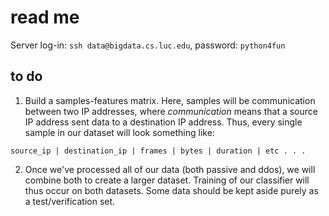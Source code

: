 # read me

Server log-in:
`ssh data@bigdata.cs.luc.edu`, password: `python4fun`

## to do

1. Build a samples-features matrix. Here, samples will be communication between two IP addresses, where *communication* means that a source IP address sent data to a destination IP address. Thus, every single sample in our dataset will look something like:

```
source_ip | destination_ip | frames | bytes | duration | etc . . .
```
2. Once we've processed all of our data (both passive and ddos), we will combine both to create a larger dataset. Training of our classifier will thus occur on both datasets. Some data should be kept aside purely as a test/verification set. 

